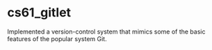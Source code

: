 # cs61_gitlet
 Implemented a version-control system that mimics some of the basic features of the popular system Git.
